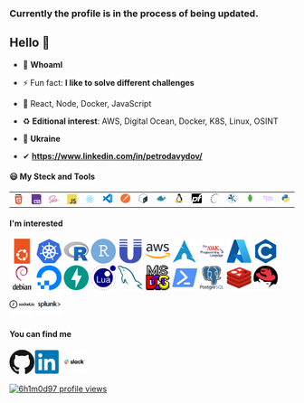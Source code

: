 <h3>Currently the profile is in the process of being updated. </h3>

## Hello  👋

- 🌱  **WhoamI**
- ⚡ Fun fact: **I like to solve different challenges**
- 👀 React, Node, Docker, JavaScript
- ♻  **Editional interest**: AWS, Digital Ocean, Docker, K8S, Linux, OSINT

- 🏡 **Ukraine**
- ✔ **<https://www.linkedin.com/in/petrodavydov/>**

 #### 😃 My Steck and Tools
<table align="center">
<td>
<img align="left" alt="HTML5" width="44px" src="https://raw.githubusercontent.com/github/explore/80688e429a7d4ef2fca1e82350fe8e3517d3494d/topics/html/html.png" />
</td>

<td>
<img align="left" alt="CSS3" width="44" src="https://raw.githubusercontent.com/github/explore/80688e429a7d4ef2fca1e82350fe8e3517d3494d/topics/css/css.png" />
</td>

<td>
<img align="left" alt="Sass" width="44" src="https://raw.githubusercontent.com/github/explore/80688e429a7d4ef2fca1e82350fe8e3517d3494d/topics/sass/sass.png" />
</td>

<td>
<img align="left" alt="JavaScript" width="44" src="https://raw.githubusercontent.com/github/explore/80688e429a7d4ef2fca1e82350fe8e3517d3494d/topics/javascript/javascript.png" />
</td>

<td>
<img align="left" alt="React" width="44" src="https://raw.githubusercontent.com/github/explore/80688e429a7d4ef2fca1e82350fe8e3517d3494d/topics/react/react.png" />
</td>

<td>
<img alt="Visual Studio Code" width="44" src="https://raw.githubusercontent.com/github/explore/80688e429a7d4ef2fca1e82350fe8e3517d3494d/topics/visual-studio-code/visual-studio-code.png" />
</td>

<td>
<img alt="Visual Studio Code" width="44" src="https://github.com/devicons/devicon/blob/master/icons/postman/postman-plain.svg" />
</td>

<td>
<img alt="Visual Studio Code" width="44" src="https://github.com/devicons/devicon/blob/master/icons/bash/bash-original.svg" />
</td>

<td>
<img alt="Visual Studio Code" width="44" src="https://github.com/devicons/devicon/blob/master/icons/docker/docker-original.svg" />
</td>

<td>
<img alt="Visual Studio Code" width="44" src="https://github.com/devicons/devicon/blob/master/icons/linux/linux-original.svg" />
</td>

<td>
<img alt="Visual Studio Code" width="44" src="https://github.com/devicons/devicon/blob/master/icons/pfsense/pfsense-original.svg" />
</td>

<td>
<img alt="Visual Studio Code" width="44" src="https://github.com/devicons/devicon/blob/master/icons/ssh/ssh-original.svg" />
</td>

<td>
<img alt="Visual Studio Code" width="44" src="https://github.com/devicons/devicon/blob/master/icons/matplotlib/matplotlib-plain.svg" />
</td>

<td>
<img alt="Visual Studio Code" width="44" src="https://github.com/devicons/devicon/blob/master/icons/mongodb/mongodb-plain.svg" />
</td>

<td>
<img alt="Visual Studio Code" width="44" src="https://github.com/devicons/devicon/blob/master/icons/nano/nano-plain-wordmark.svg" />
</td>

<td>
<img alt="Visual Studio Code" width="44" src="https://github.com/devicons/devicon/blob/master/icons/python/python-original.svg" />
</td>

</table>


#### I'm interested

<img alt="Visual Studio Code" width="44" src="https://github.com/devicons/devicon/blob/master/icons/ubuntu/ubuntu-original.svg" />

<img alt="Visual Studio Code" width="44" src="https://github.com/devicons/devicon/blob/master/icons/kubernetes/kubernetes-original.svg" />

<img alt="Visual Studio Code" width="44" src="https://github.com/devicons/devicon/blob/master/icons/r/r-original.svg" />

<img alt="Visual Studio Code" width="44" src="https://github.com/devicons/devicon/blob/master/icons/rstudio/rstudio-original.svg" />

<img alt="Visual Studio Code" width="44" src="https://github.com/devicons/devicon/blob/master/icons/unix/unix-original.svg" />

<img alt="Visual Studio Code" width="44" src="https://github.com/devicons/devicon/blob/master/icons/amazonwebservices/amazonwebservices-original-wordmark.svg" />

<img alt="Visual Studio Code" width="44" src="https://github.com/devicons/devicon/blob/master/icons/archlinux/archlinux-original.svg" />

<img alt="Visual Studio Code" width="44" src="https://github.com/devicons/devicon/blob/master/icons/awk/awk-original-wordmark.svg" />

<img alt="Visual Studio Code" width="44" src="https://github.com/devicons/devicon/blob/master/icons/azure/azure-original.svg" />

<img alt="Visual Studio Code" width="44" src="https://github.com/devicons/devicon/blob/master/icons/c/c-plain.svg" />

<img alt="Visual Studio Code" width="44" src="https://github.com/devicons/devicon/blob/master/icons/debian/debian-original-wordmark.svg" />

<img alt="Visual Studio Code" width="44" src="https://github.com/devicons/devicon/blob/master/icons/digitalocean/digitalocean-original.svg" />

<img alt="Visual Studio Code" width="44" src="https://github.com/devicons/devicon/blob/master/icons/fastapi/fastapi-original.svg" />

<img alt="Visual Studio Code" width="44" src="https://github.com/devicons/devicon/blob/master/icons/lua/lua-original.svg" />

<img alt="Visual Studio Code" width="44" src="https://github.com/devicons/devicon/blob/master/icons/mysql/mysql-original.svg" />

<img alt="Visual Studio Code" width="44" src="https://github.com/devicons/devicon/blob/master/icons/msdos/msdos-original.svg" />

<img alt="Visual Studio Code" width="44" src="https://github.com/devicons/devicon/blob/master/icons/powershell/powershell-original.svg" />

<img alt="Visual Studio Code" width="44" src="https://github.com/devicons/devicon/blob/master/icons/postgresql/postgresql-original-wordmark.svg" />

<img alt="Visual Studio Code" width="44" src="https://github.com/devicons/devicon/blob/master/icons/redis/redis-original.svg" />

<img alt="Visual Studio Code" width="44" src="https://github.com/devicons/devicon/blob/master/icons/redhat/redhat-original.svg" />

<img alt="Visual Studio Code" width="44" src="https://github.com/devicons/devicon/blob/master/icons/socketio/socketio-original-wordmark.svg" />

<img alt="Visual Studio Code" width="44" src="https://github.com/devicons/devicon/blob/master/icons/splunk/splunk-original-wordmark.svg" />


#### You can find me


<img alt="Visual Studio Code" width="44" src="https://github.com/devicons/devicon/blob/master/icons/linkedin/linkedin-original.svg" />

<img align="left" alt="GitHub" width="44" src="https://raw.githubusercontent.com/github/explore/78df643247d429f6cc873026c0622819ad797942/topics/github/github.png" />

<img alt="Visual Studio Code" width="44" src="https://github.com/devicons/devicon/blob/master/icons/slack/slack-original-wordmark.svg" />



[![6h1m0d97 profile views](https://u8views.com/api/v1/github/profiles/78567740/views/day-week-month-total-count.svg)](https://u8views.com/github/petroDavydov)



